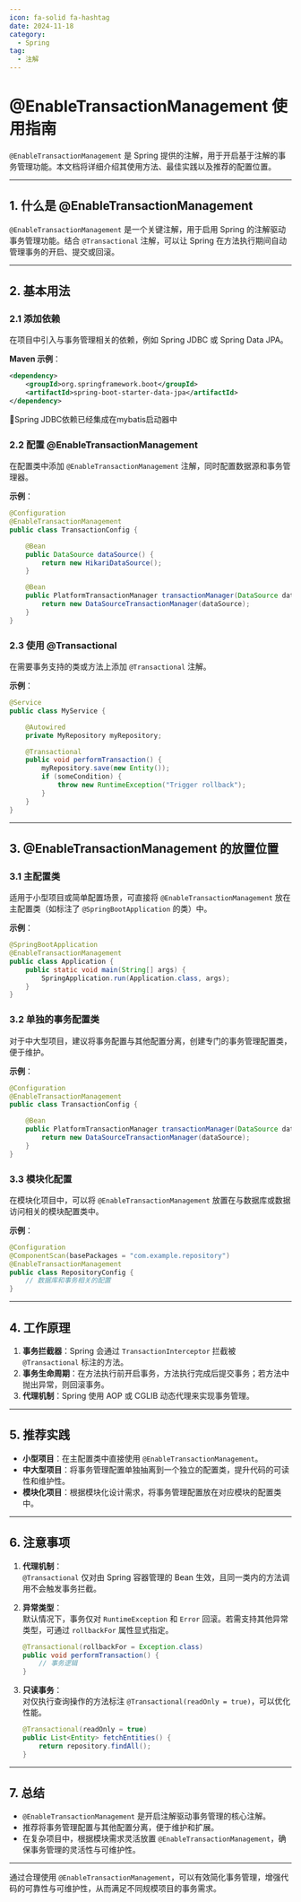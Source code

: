 ```yaml
---
icon: fa-solid fa-hashtag
date: 2024-11-18
category:
  - Spring
tag:
  - 注解
---
```

# @EnableTransactionManagement 使用指南

`@EnableTransactionManagement` 是 Spring 提供的注解，用于开启基于注解的事务管理功能。本文档将详细介绍其使用方法、最佳实践以及推荐的配置位置。

---

<!-- more -->

## 1. 什么是 @EnableTransactionManagement

`@EnableTransactionManagement` 是一个关键注解，用于启用 Spring 的注解驱动事务管理功能。结合 `@Transactional` 注解，可以让 Spring 在方法执行期间自动管理事务的开启、提交或回滚。

---

## 2. 基本用法

### 2.1 添加依赖
在项目中引入与事务管理相关的依赖，例如 Spring JDBC 或 Spring Data JPA。

**Maven 示例**：

```xml
<dependency>
    <groupId>org.springframework.boot</groupId>
    <artifactId>spring-boot-starter-data-jpa</artifactId>
</dependency>
```

:green_book:Spring JDBC依赖已经集成在mybatis启动器中

### 2.2 配置 @EnableTransactionManagement

在配置类中添加 `@EnableTransactionManagement` 注解，同时配置数据源和事务管理器。

**示例**：
```java
@Configuration
@EnableTransactionManagement
public class TransactionConfig {

    @Bean
    public DataSource dataSource() {
        return new HikariDataSource();
    }

    @Bean
    public PlatformTransactionManager transactionManager(DataSource dataSource) {
        return new DataSourceTransactionManager(dataSource);
    }
}
```

### 2.3 使用 @Transactional
在需要事务支持的类或方法上添加 `@Transactional` 注解。

**示例**：
```java
@Service
public class MyService {

    @Autowired
    private MyRepository myRepository;

    @Transactional
    public void performTransaction() {
        myRepository.save(new Entity());
        if (someCondition) {
            throw new RuntimeException("Trigger rollback");
        }
    }
}
```

---

## 3. @EnableTransactionManagement 的放置位置

### 3.1 主配置类
适用于小型项目或简单配置场景，可直接将 `@EnableTransactionManagement` 放在主配置类（如标注了 `@SpringBootApplication` 的类）中。

**示例**：
```java
@SpringBootApplication
@EnableTransactionManagement
public class Application {
    public static void main(String[] args) {
        SpringApplication.run(Application.class, args);
    }
}
```

### 3.2 单独的事务配置类
对于中大型项目，建议将事务配置与其他配置分离，创建专门的事务管理配置类，便于维护。

**示例**：
```java
@Configuration
@EnableTransactionManagement
public class TransactionConfig {

    @Bean
    public PlatformTransactionManager transactionManager(DataSource dataSource) {
        return new DataSourceTransactionManager(dataSource);
    }
}
```

### 3.3 模块化配置
在模块化项目中，可以将 `@EnableTransactionManagement` 放置在与数据库或数据访问相关的模块配置类中。

**示例**：
```java
@Configuration
@ComponentScan(basePackages = "com.example.repository")
@EnableTransactionManagement
public class RepositoryConfig {
    // 数据库和事务相关的配置
}
```

---

## 4. 工作原理

1. **事务拦截器**：Spring 会通过 `TransactionInterceptor` 拦截被 `@Transactional` 标注的方法。
2. **事务生命周期**：在方法执行前开启事务，方法执行完成后提交事务；若方法中抛出异常，则回滚事务。
3. **代理机制**：Spring 使用 AOP 或 CGLIB 动态代理来实现事务管理。

---

## 5. 推荐实践

- **小型项目**：在主配置类中直接使用 `@EnableTransactionManagement`。
- **中大型项目**：将事务管理配置单独抽离到一个独立的配置类，提升代码的可读性和维护性。
- **模块化项目**：根据模块化设计需求，将事务管理配置放在对应模块的配置类中。

---

## 6. 注意事项

1. **代理机制**：  
   `@Transactional` 仅对由 Spring 容器管理的 Bean 生效，且同一类内的方法调用不会触发事务拦截。
   
2. **异常类型**：  
   默认情况下，事务仅对 `RuntimeException` 和 `Error` 回滚。若需支持其他异常类型，可通过 `rollbackFor` 属性显式指定。
   ```java
   @Transactional(rollbackFor = Exception.class)
   public void performTransaction() {
       // 事务逻辑
   }
   ```

3. **只读事务**：  
   对仅执行查询操作的方法标注 `@Transactional(readOnly = true)`，可以优化性能。
   ```java
   @Transactional(readOnly = true)
   public List<Entity> fetchEntities() {
       return repository.findAll();
   }
   ```

---

## 7. 总结

- `@EnableTransactionManagement` 是开启注解驱动事务管理的核心注解。
- 推荐将事务管理配置与其他配置分离，便于维护和扩展。
- 在复杂项目中，根据模块需求灵活放置 `@EnableTransactionManagement`，确保事务管理的灵活性与可维护性。

---

通过合理使用 `@EnableTransactionManagement`，可以有效简化事务管理，增强代码的可靠性与可维护性，从而满足不同规模项目的事务需求。
